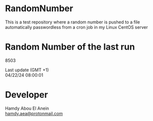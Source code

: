 # RandomNumber    
This is a test repository where a random number is pushed to a file automatically passwordless from a cron job in my Linux CentOS server    
# Random Number of the last run   
8503
      
Last update (GMT +1)    
04/22/24 08:00:01
# Developer    
Hamdy Abou El Anein   
hamdy.aea@protonmail.com
